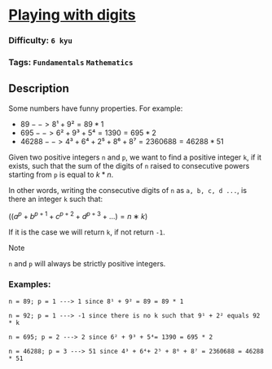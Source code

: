 # [Playing with digits](https://www.codewars.com/kata/5552101f47fc5178b1000050)

### Difficulty: `6 kyu`

### Tags: `Fundamentals` `Mathematics`

## Description

Some numbers have funny properties. For example:

- $89 --> 8¹ + 9² = 89 * 1$
- $695 --> 6² + 9³ + 5⁴= 1390 = 695 * 2$
- $46288 --> 4³ + 6⁴+ 2⁵ + 8⁶ + 8⁷ = 2360688 = 46288 * 51$

Given two positive integers `n` and `p`, we want to find a positive integer `k`, if it exists, such that the sum of the digits of `n` raised to consecutive powers starting from `p` is equal to $k * n$.

In other words, writing the consecutive digits of `n` as `a, b, c, d ...`, is there an integer `k` such that:

$((a^p+b^{p+1} + c^{p+2} + d^{p+3}+...)=n∗k)$

If it is the case we will return `k`, if not return `-1`.

> [!NOTE] 
> `n` and `p` will always be strictly positive integers.

### Examples:

```
n = 89; p = 1 ---> 1 since 8¹ + 9² = 89 = 89 * 1

n = 92; p = 1 ---> -1 since there is no k such that 9¹ + 2² equals 92 * k

n = 695; p = 2 ---> 2 since 6² + 9³ + 5⁴= 1390 = 695 * 2

n = 46288; p = 3 ---> 51 since 4³ + 6⁴+ 2⁵ + 8⁶ + 8⁷ = 2360688 = 46288 * 51
```